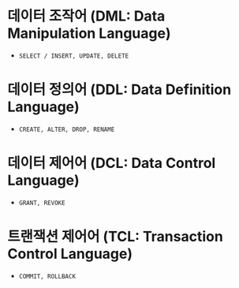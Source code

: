 # 데이터 조작어 (DML: Data Manipulation Language)
   - `SELECT / INSERT, UPDATE, DELETE`

# 데이터 정의어 (DDL: Data Definition Language)
   - `CREATE, ALTER, DROP, RENAME`

# 데이터 제어어 (DCL: Data Control Language)
   - `GRANT, REVOKE`

# 트랜잭션 제어어 (TCL: Transaction Control Language)
   - `COMMIT, ROLLBACK`

